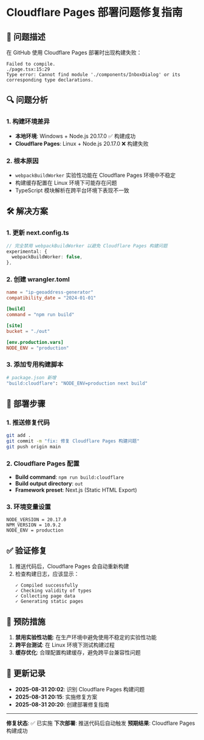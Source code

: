 # Cloudflare Pages 部署问题修复指南

## 🚨 问题描述

在 GitHub 使用 Cloudflare Pages 部署时出现构建失败：
```
Failed to compile.
./page.tsx:15:29
Type error: Cannot find module './components/InboxDialog' or its corresponding type declarations.
```

## 🔍 问题分析

### 1. 构建环境差异
- **本地环境**: Windows + Node.js 20.17.0 ✅ 构建成功
- **Cloudflare Pages**: Linux + Node.js 20.17.0 ❌ 构建失败

### 2. 根本原因
- `webpackBuildWorker` 实验性功能在 Cloudflare Pages 环境中不稳定
- 构建缓存配置在 Linux 环境下可能存在问题
- TypeScript 模块解析在跨平台环境下表现不一致

## 🛠️ 解决方案

### 1. 更新 next.config.ts
```typescript
// 完全禁用 webpackBuildWorker 以避免 Cloudflare Pages 构建问题
experimental: {
  webpackBuildWorker: false,
},
```

### 2. 创建 wrangler.toml
```toml
name = "ip-geoaddress-generator"
compatibility_date = "2024-01-01"

[build]
command = "npm run build"

[site]
bucket = "./out"

[env.production.vars]
NODE_ENV = "production"
```

### 3. 添加专用构建脚本
```bash
# package.json 新增
"build:cloudflare": "NODE_ENV=production next build"
```

## 🚀 部署步骤

### 1. 推送修复代码
```bash
git add .
git commit -m "fix: 修复 Cloudflare Pages 构建问题"
git push origin main
```

### 2. Cloudflare Pages 配置
- **Build command**: `npm run build:cloudflare`
- **Build output directory**: `out`
- **Framework preset**: Next.js (Static HTML Export)

### 3. 环境变量设置
```
NODE_VERSION = 20.17.0
NPM_VERSION = 10.9.2
NODE_ENV = production
```

## ✅ 验证修复

1. 推送代码后，Cloudflare Pages 会自动重新构建
2. 检查构建日志，应该显示：
   ```
   ✓ Compiled successfully
   ✓ Checking validity of types
   ✓ Collecting page data
   ✓ Generating static pages
   ```

## 🔧 预防措施

1. **禁用实验性功能**: 在生产环境中避免使用不稳定的实验性功能
2. **跨平台测试**: 在 Linux 环境下测试构建过程
3. **缓存优化**: 合理配置构建缓存，避免跨平台兼容性问题

## 📝 更新记录

- **2025-08-31 20:02**: 识别 Cloudflare Pages 构建问题
- **2025-08-31 20:15**: 实施修复方案
- **2025-08-31 20:20**: 创建部署修复指南

---

**修复状态**: ✅ 已实施
**下次部署**: 推送代码后自动触发
**预期结果**: Cloudflare Pages 构建成功 